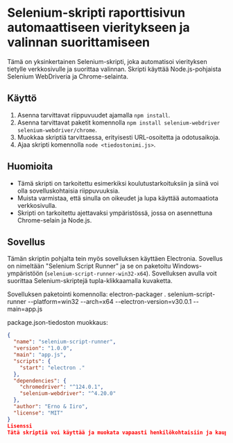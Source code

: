 # Selenium-skripti raporttisivun automaattiseen vieritykseen ja valinnan suorittamiseen

Tämä on yksinkertainen Selenium-skripti, joka automatisoi vierityksen tietylle verkkosivulle ja suorittaa valinnan. Skripti käyttää Node.js-pohjaista Selenium WebDriveria ja Chrome-selainta.

## Käyttö

1. Asenna tarvittavat riippuvuudet ajamalla `npm install`.
2. Asenna tarvittavat paketit komennolla `npm install selenium-webdriver selenium-webdriver/chrome`.
3. Muokkaa skriptiä tarvittaessa, erityisesti URL-osoitetta ja odotusaikoja.
4. Ajaa skripti komennolla `node <tiedostonimi.js>`.

## Huomioita

- Tämä skripti on tarkoitettu esimerkiksi koulutustarkoituksiin ja siinä voi olla sovelluskohtaisia riippuvuuksia.
- Muista varmistaa, että sinulla on oikeudet ja lupa käyttää automaatiota verkkosivulla.
- Skripti on tarkoitettu ajettavaksi ympäristössä, jossa on asennettuna Chrome-selain ja Node.js.

## Sovellus

Tämän skriptin pohjalta tein myös sovelluksen käyttäen Electronia. Sovellus on nimeltään "Selenium Script Runner" ja se on paketoitu Windows-ympäristöön (`selenium-script-runner-win32-x64`). Sovelluksen avulla voit suorittaa Selenium-skriptejä tupla-klikkaamalla kuvaketta.

Sovelluksen paketointi komennolla:
electron-packager . selenium-script-runner --platform=win32 --arch=x64 --electron-version=v30.0.1 --main=app.js


package.json-tiedoston muokkaus:
```json
{
  "name": "selenium-script-runner",
  "version": "1.0.0",
  "main": "app.js",
  "scripts": {
    "start": "electron ."
  },
  "dependencies": {
    "chromedriver": "^124.0.1",
    "selenium-webdriver": "^4.20.0"
  },
  "author": "Erno & Iiro",
  "license": "MIT"
}
Lisenssi
Tätä skriptiä voi käyttää ja muokata vapaasti henkilökohtaisiin ja kaupallisiin tarkoituksiin, mutta ilman takuuta.

